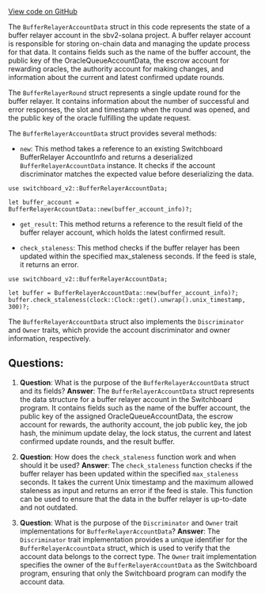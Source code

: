 [View code on GitHub](https://github.com/switchboard-xyz/sbv2-solana/blob/master/rust/switchboard-v2/src/buffer_relayer.rs)

The `BufferRelayerAccountData` struct in this code represents the state of a buffer relayer account in the sbv2-solana project. A buffer relayer account is responsible for storing on-chain data and managing the update process for that data. It contains fields such as the name of the buffer account, the public key of the OracleQueueAccountData, the escrow account for rewarding oracles, the authority account for making changes, and information about the current and latest confirmed update rounds.

The `BufferRelayerRound` struct represents a single update round for the buffer relayer. It contains information about the number of successful and error responses, the slot and timestamp when the round was opened, and the public key of the oracle fulfilling the update request.

The `BufferRelayerAccountData` struct provides several methods:

- `new`: This method takes a reference to an existing Switchboard BufferRelayer AccountInfo and returns a deserialized `BufferRelayerAccountData` instance. It checks if the account discriminator matches the expected value before deserializing the data.

```ignore
use switchboard_v2::BufferRelayerAccountData;

let buffer_account = BufferRelayerAccountData::new(buffer_account_info)?;
```

- `get_result`: This method returns a reference to the result field of the buffer relayer account, which holds the latest confirmed result.

- `check_staleness`: This method checks if the buffer relayer has been updated within the specified max_staleness seconds. If the feed is stale, it returns an error.

```ignore
use switchboard_v2::BufferRelayerAccountData;

let buffer = BufferRelayerAccountData::new(buffer_account_info)?;
buffer.check_staleness(clock::Clock::get().unwrap().unix_timestamp, 300)?;
```

The `BufferRelayerAccountData` struct also implements the `Discriminator` and `Owner` traits, which provide the account discriminator and owner information, respectively.
## Questions: 
 1. **Question**: What is the purpose of the `BufferRelayerAccountData` struct and its fields?
   **Answer**: The `BufferRelayerAccountData` struct represents the data structure for a buffer relayer account in the Switchboard program. It contains fields such as the name of the buffer account, the public key of the assigned OracleQueueAccountData, the escrow account for rewards, the authority account, the job public key, the job hash, the minimum update delay, the lock status, the current and latest confirmed update rounds, and the result buffer.

2. **Question**: How does the `check_staleness` function work and when should it be used?
   **Answer**: The `check_staleness` function checks if the buffer relayer has been updated within the specified `max_staleness` seconds. It takes the current Unix timestamp and the maximum allowed staleness as input and returns an error if the feed is stale. This function can be used to ensure that the data in the buffer relayer is up-to-date and not outdated.

3. **Question**: What is the purpose of the `Discriminator` and `Owner` trait implementations for `BufferRelayerAccountData`?
   **Answer**: The `Discriminator` trait implementation provides a unique identifier for the `BufferRelayerAccountData` struct, which is used to verify that the account data belongs to the correct type. The `Owner` trait implementation specifies the owner of the `BufferRelayerAccountData` as the Switchboard program, ensuring that only the Switchboard program can modify the account data.
